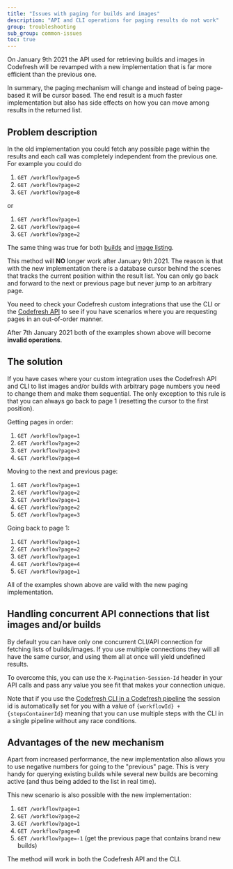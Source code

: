```yaml
---
title: "Issues with paging for builds and images"
description: "API and CLI operations for paging results do not work"
group: troubleshooting
sub_group: common-issues
toc: true
---
```


On January 9th 2021 the API used for retrieving builds and images in Codefresh will be revamped with a new implementation
that is far more efficient than the previous one.

In summary, the paging mechanism will change and instead of being page-based it will be cursor based. The end result is a much faster implementation but also has side effects
on how you can move among results in the returned list.

## Problem description

In the old implementation you could fetch any possible page within the results and each call was completely independent from the previous one. For example you could do

1. `GET /workflow?page=5`
1. `GET /workflow?page=2`
1. `GET /workflow?page=8`

or 

1. `GET /workflow?page=1`
1. `GET /workflow?page=4`
1. `GET /workflow?page=2`

The same thing was true for both [builds](https://codefresh-io.github.io/cli/builds/get-build/) and [image listing](https://codefresh-io.github.io/cli/images/get-image/).

This method will **NO** longer work after January 9th 2021. The reason is that with the new implementation there is a database cursor behind the scenes that
tracks the current position within the result list. You can only go back and forward to the next or previous page but never jump to an arbitrary page.

You need to check your Codefresh custom integrations that use the CLI or the [Codefresh API]({{site.baseurl}}/docs/integrations/codefresh-api/) to see if you have scenarios
where you are requesting pages in an out-of-order manner.

After 7th January 2021 both of the examples shown above will become **invalid operations**.

## The solution

If you have cases where your custom integration uses the Codefresh API and CLI to list images and/or builds with arbitrary page numbers you need to change them and
make them sequential. The only exception to this rule is that you can always go back to page 1 (resetting the cursor to the first position).

Getting pages in order:

1. `GET /workflow?page=1`
1. `GET /workflow?page=2`
1. `GET /workflow?page=3`
1. `GET /workflow?page=4`

Moving to the next and previous page:

1. `GET /workflow?page=1`
1. `GET /workflow?page=2`
1. `GET /workflow?page=1`
1. `GET /workflow?page=2`
1. `GET /workflow?page=3`

Going back to page 1:

1. `GET /workflow?page=1`
1. `GET /workflow?page=2`
1. `GET /workflow?page=1`
1. `GET /workflow?page=4`
1. `GET /workflow?page=1`

All of the examples shown above are valid with the new paging implementation.

## Handling concurrent API connections that list images and/or builds

By default you can have only one concurrent CLI/API connection for fetching lists of builds/images. If you use multiple connections
they will all have the same cursor, and using them all at once will yield undefined results.

To overcome this, you can use the `X-Pagination-Session-Id` header in your API calls and pass any value you see fit that makes your connection unique.

Note that if you use the [Codefresh CLI in a Codefresh pipeline]({{site.baseurl}}/docs/integrations/codefresh-api/#using-codefresh-from-within-codefresh) the session id is automatically set for you with a value of `{workflowId} + {stepsContainerId}` meaning that you can use multiple steps with the CLI in a single pipeline without any race conditions.

## Advantages of the new mechanism

Apart from increased performance, the new implementation also allows you to use negative numbers for going to the "previous" page. This is very handy for querying existing builds
while several new builds are becoming active (and thus being added to the list in real time).

This new scenario is also possible with the new implementation:

1. `GET /workflow?page=1`
1. `GET /workflow?page=2`
1. `GET /workflow?page=1`
1. `GET /workflow?page=0`
1. `GET /workflow?page=-1` (get the previous page that contains brand new builds)

The method will work in both the Codefresh API and the CLI.













